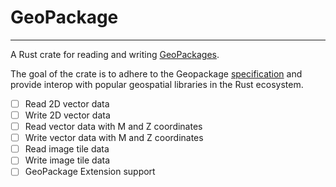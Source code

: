# GeoPackage
_______

A Rust crate for reading and writing [GeoPackages](https://www.geopackage.org/).

The goal of the crate is to adhere to the Geopackage [specification](https://www.geopackage.org/spec130/index.html) and provide interop with popular geospatial libraries in the Rust ecosystem.


- [ ] Read 2D vector data
- [ ] Write 2D vector data
- [ ] Read vector data with M and Z coordinates
- [ ] Write vector data with M and Z coordinates
- [ ] Read image tile data 
- [ ] Write image tile data 
- [ ] GeoPackage Extension support